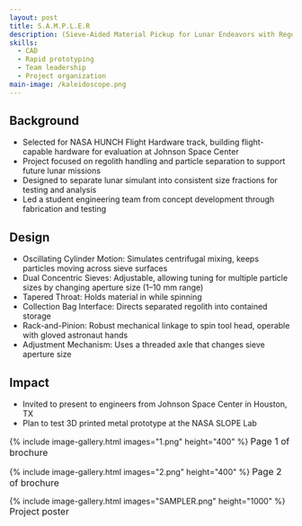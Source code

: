 ```yaml
---
layout: post
title: S.A.M.P.L.E.R
description: (Sieve-Aided Material Pickup for Lunar Endeavors with Regolith) Led team that created device for sorting samples of lunar material.
skills: 
  - CAD
  - Rapid prototyping
  - Team leadership
  - Project organization
main-image: /kaleidoscope.png
---
```


## Background

- Selected for NASA HUNCH Flight Hardware track, building flight-capable hardware for evaluation at Johnson Space Center
- Project focused on regolith handling and particle separation to support future lunar missions
- Designed to separate lunar simulant into consistent size fractions for testing and analysis
- Led a student engineering team from concept development through fabrication and testing

## Design

- Oscillating Cylinder Motion: Simulates centrifugal mixing, keeps particles moving across sieve surfaces
- Dual Concentric Sieves: Adjustable, allowing tuning for multiple particle sizes by changing aperture size (1–10 mm range)
- Tapered Throat: Holds material in while spinning
- Collection Bag Interface: Directs separated regolith into contained storage
- Rack-and-Pinion: Robust mechanical linkage to spin tool head, operable with gloved astronaut hands
- Adjustment Mechanism: Uses a threaded axle that changes sieve aperture size

## Impact

- Invited to present to engineers from Johnson Space Center in Houston, TX
- Plan to test 3D printed metal prototype at the NASA SLOPE Lab


{% include image-gallery.html images="1.png" height="400" %}
<span style="font-size: 16px">Page 1 of brochure</span> 

{% include image-gallery.html images="2.png" height="400" %}
<span style="font-size: 16px">Page 2 of brochure</span> 

{% include image-gallery.html images="SAMPLER.png" height="1000" %}
<span style="font-size: 16px">Project poster</span> 


